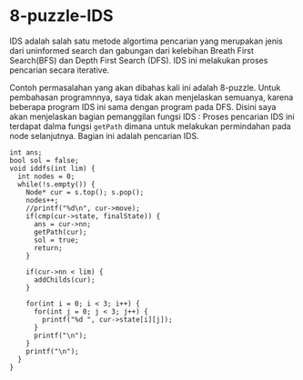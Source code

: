 # 8-puzzle-IDS

IDS adalah salah satu metode algortima pencarian yang merupakan jenis dari uninformed search dan gabungan dari kelebihan Breath First Search(BFS) dan Depth First Search (DFS). 
IDS ini melakukan proses pencarian secara iterative.

Contoh permasalahan yang akan dibahas kali ini adalah 8-puzzle. 
Untuk pembahasan programnnya, saya tidak akan menjelaskan semuanya, karena beberapa program IDS ini sama dengan program pada DFS.
Disini saya akan menjelaskan bagian pemanggilan fungsi IDS  :
Proses pencarian IDS ini terdapat dalma fungsi `getPath` dimana untuk melakukan permindahan pada node selanjutnya.
Bagian ini adalah pencarian IDS. 
```
int ans;
bool sol = false;
void iddfs(int lim) {
  int nodes = 0;
  while(!s.empty()) {
    Node* cur = s.top(); s.pop();
    nodes++;
    //printf("%d\n", cur->move);
    if(cmp(cur->state, finalState)) {
      ans = cur->nn;
      getPath(cur);
      sol = true;
      return;
    }
    
    if(cur->nn < lim) {
      addChilds(cur);
    }
    
    for(int i = 0; i < 3; i++) {
      for(int j = 0; j < 3; j++) {
		printf("%d ", cur->state[i][j]);
      }
      printf("\n");
    }
    printf("\n");
  }
}
```

